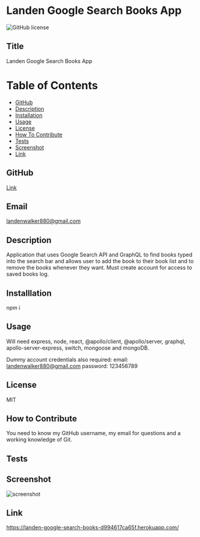 # Landen Google Search Books App
![GitHub license](https://img.shields.io/badge/license-MIT-blue.svg)

## Title


Landen Google Search Books App

# Table of Contents

- [GitHub](#github)
- [Description](#description)
- [Installation](#installation)
- [Usage](#usage)
- [License](#license)
- [How To Contribute](#howtocontribute)
- [Tests](#tests)
- [Screenshot](#screenshot)
- [Link](#link)


## GitHub


[Link](https://www.github.com/lwalker107)


## Email

landenwalker880@gmail.com


## Description

Application that uses Google Search API and GraphQL to find books typed into the search bar and allows user
to add the book to their book list and to remove the books whenever they want. Must create account for access
to saved books log.

## Installlation 


npm i

## Usage

Will need express, node, react, @apollo/client, @apollo/server, graphql, apollo-server-express, switch, mongoose and
mongoDB.

Dummy account credentials also required: 
email: landenwalker880@gmail.com
password: 123456789

## License


MIT

## How to Contribute


You need to know my GitHub username, my email for questions and a working knowledge of Git.

## Tests



## Screenshot

![screenshot](./Assets/google-search-screenshot.PNG)

## Link 

https://landen-google-search-books-d994617ca65f.herokuapp.com/
